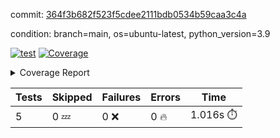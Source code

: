 commit: [364f3b682f523f5cdee2111bdb0534b59caa3c4a](https://github.com/rcmdnk/chatgpt-prompt-wrapper/tree/364f3b682f523f5cdee2111bdb0534b59caa3c4a)

condition: branch=main, os=ubuntu-latest, python_version=3.9

[![test](https://github.com/rcmdnk/chatgpt-prompt-wrapper/actions/workflows/test.yml/badge.svg)](https://github.com/rcmdnk/chatgpt-prompt-wrapper/actions/runs/4708757594)
<a href="https://github.com/rcmdnk/chatgpt-prompt-wrapper/blob/364f3b682f523f5cdee2111bdb0534b59caa3c4a/README.md"><img alt="Coverage" src="https://img.shields.io/badge/Coverage-35%25-red.svg" /></a><details><summary>Coverage Report </summary><table><tr><th>File</th><th>Stmts</th><th>Miss</th><th>Cover</th><th>Missing</th></tr><tbody><tr><td colspan="5"><b>src/chatgpt_prompt_wrapper</b></td></tr><tr><td>&nbsp; &nbsp;<a href="https://github.com/rcmdnk/chatgpt-prompt-wrapper/blob/364f3b682f523f5cdee2111bdb0534b59caa3c4a/src/chatgpt_prompt_wrapper/chatgpt_prompt_wrapper.py">chatgpt_prompt_wrapper.py</a></td><td>138</td><td>101</td><td>27%</td><td><a href="https://github.com/rcmdnk/chatgpt-prompt-wrapper/blob/364f3b682f523f5cdee2111bdb0534b59caa3c4a/src/chatgpt_prompt_wrapper/chatgpt_prompt_wrapper.py#L47-L52">47&ndash;52</a>, <a href="https://github.com/rcmdnk/chatgpt-prompt-wrapper/blob/364f3b682f523f5cdee2111bdb0534b59caa3c4a/src/chatgpt_prompt_wrapper/chatgpt_prompt_wrapper.py#L55-L63">55&ndash;63</a>, <a href="https://github.com/rcmdnk/chatgpt-prompt-wrapper/blob/364f3b682f523f5cdee2111bdb0534b59caa3c4a/src/chatgpt_prompt_wrapper/chatgpt_prompt_wrapper.py#L66-L74">66&ndash;74</a>, <a href="https://github.com/rcmdnk/chatgpt-prompt-wrapper/blob/364f3b682f523f5cdee2111bdb0534b59caa3c4a/src/chatgpt_prompt_wrapper/chatgpt_prompt_wrapper.py#L77-L82">77&ndash;82</a>, <a href="https://github.com/rcmdnk/chatgpt-prompt-wrapper/blob/364f3b682f523f5cdee2111bdb0534b59caa3c4a/src/chatgpt_prompt_wrapper/chatgpt_prompt_wrapper.py#L85-L88">85&ndash;88</a>, <a href="https://github.com/rcmdnk/chatgpt-prompt-wrapper/blob/364f3b682f523f5cdee2111bdb0534b59caa3c4a/src/chatgpt_prompt_wrapper/chatgpt_prompt_wrapper.py#L99-L110">99&ndash;110</a>, <a href="https://github.com/rcmdnk/chatgpt-prompt-wrapper/blob/364f3b682f523f5cdee2111bdb0534b59caa3c4a/src/chatgpt_prompt_wrapper/chatgpt_prompt_wrapper.py#L113-L119">113&ndash;119</a>, <a href="https://github.com/rcmdnk/chatgpt-prompt-wrapper/blob/364f3b682f523f5cdee2111bdb0534b59caa3c4a/src/chatgpt_prompt_wrapper/chatgpt_prompt_wrapper.py#L130-L147">130&ndash;147</a>, <a href="https://github.com/rcmdnk/chatgpt-prompt-wrapper/blob/364f3b682f523f5cdee2111bdb0534b59caa3c4a/src/chatgpt_prompt_wrapper/chatgpt_prompt_wrapper.py#L151-L160">151&ndash;160</a>, <a href="https://github.com/rcmdnk/chatgpt-prompt-wrapper/blob/364f3b682f523f5cdee2111bdb0534b59caa3c4a/src/chatgpt_prompt_wrapper/chatgpt_prompt_wrapper.py#L165-L175">165&ndash;175</a>, <a href="https://github.com/rcmdnk/chatgpt-prompt-wrapper/blob/364f3b682f523f5cdee2111bdb0534b59caa3c4a/src/chatgpt_prompt_wrapper/chatgpt_prompt_wrapper.py#L178-L218">178&ndash;218</a>, <a href="https://github.com/rcmdnk/chatgpt-prompt-wrapper/blob/364f3b682f523f5cdee2111bdb0534b59caa3c4a/src/chatgpt_prompt_wrapper/chatgpt_prompt_wrapper.py#L224-L230">224&ndash;230</a></td></tr><tr><td>&nbsp; &nbsp;<a href="https://github.com/rcmdnk/chatgpt-prompt-wrapper/blob/364f3b682f523f5cdee2111bdb0534b59caa3c4a/src/chatgpt_prompt_wrapper/config.py">config.py</a></td><td>11</td><td>3</td><td>73%</td><td><a href="https://github.com/rcmdnk/chatgpt-prompt-wrapper/blob/364f3b682f523f5cdee2111bdb0534b59caa3c4a/src/chatgpt_prompt_wrapper/config.py#L11-L14">11&ndash;14</a></td></tr><tr><td>&nbsp; &nbsp;<a href="https://github.com/rcmdnk/chatgpt-prompt-wrapper/blob/364f3b682f523f5cdee2111bdb0534b59caa3c4a/src/chatgpt_prompt_wrapper/log_formatter.py">log_formatter.py</a></td><td>22</td><td>16</td><td>27%</td><td><a href="https://github.com/rcmdnk/chatgpt-prompt-wrapper/blob/364f3b682f523f5cdee2111bdb0534b59caa3c4a/src/chatgpt_prompt_wrapper/log_formatter.py#L9-L24">9&ndash;24</a>, <a href="https://github.com/rcmdnk/chatgpt-prompt-wrapper/blob/364f3b682f523f5cdee2111bdb0534b59caa3c4a/src/chatgpt_prompt_wrapper/log_formatter.py#L29-L31">29&ndash;31</a>, <a href="https://github.com/rcmdnk/chatgpt-prompt-wrapper/blob/364f3b682f523f5cdee2111bdb0534b59caa3c4a/src/chatgpt_prompt_wrapper/log_formatter.py#L36-L42">36&ndash;42</a></td></tr><tr><td colspan="5"><b>src/chatgpt_prompt_wrapper/chatgpt</b></td></tr><tr><td>&nbsp; &nbsp;<a href="https://github.com/rcmdnk/chatgpt-prompt-wrapper/blob/364f3b682f523f5cdee2111bdb0534b59caa3c4a/src/chatgpt_prompt_wrapper/chatgpt/ask.py">ask.py</a></td><td>34</td><td>26</td><td>24%</td><td><a href="https://github.com/rcmdnk/chatgpt-prompt-wrapper/blob/364f3b682f523f5cdee2111bdb0534b59caa3c4a/src/chatgpt_prompt_wrapper/chatgpt/ask.py#L21-L63">21&ndash;63</a></td></tr><tr><td>&nbsp; &nbsp;<a href="https://github.com/rcmdnk/chatgpt-prompt-wrapper/blob/364f3b682f523f5cdee2111bdb0534b59caa3c4a/src/chatgpt_prompt_wrapper/chatgpt/chat.py">chat.py</a></td><td>106</td><td>85</td><td>20%</td><td><a href="https://github.com/rcmdnk/chatgpt-prompt-wrapper/blob/364f3b682f523f5cdee2111bdb0534b59caa3c4a/src/chatgpt_prompt_wrapper/chatgpt/chat.py#L36-L37">36&ndash;37</a>, <a href="https://github.com/rcmdnk/chatgpt-prompt-wrapper/blob/364f3b682f523f5cdee2111bdb0534b59caa3c4a/src/chatgpt_prompt_wrapper/chatgpt/chat.py#L40-L73">40&ndash;73</a>, <a href="https://github.com/rcmdnk/chatgpt-prompt-wrapper/blob/364f3b682f523f5cdee2111bdb0534b59caa3c4a/src/chatgpt_prompt_wrapper/chatgpt/chat.py#L83-L95">83&ndash;95</a>, <a href="https://github.com/rcmdnk/chatgpt-prompt-wrapper/blob/364f3b682f523f5cdee2111bdb0534b59caa3c4a/src/chatgpt_prompt_wrapper/chatgpt/chat.py#L98-L100">98&ndash;100</a>, <a href="https://github.com/rcmdnk/chatgpt-prompt-wrapper/blob/364f3b682f523f5cdee2111bdb0534b59caa3c4a/src/chatgpt_prompt_wrapper/chatgpt/chat.py#L105-L129">105&ndash;129</a>, <a href="https://github.com/rcmdnk/chatgpt-prompt-wrapper/blob/364f3b682f523f5cdee2111bdb0534b59caa3c4a/src/chatgpt_prompt_wrapper/chatgpt/chat.py#L132-L188">132&ndash;188</a></td></tr><tr><td>&nbsp; &nbsp;<a href="https://github.com/rcmdnk/chatgpt-prompt-wrapper/blob/364f3b682f523f5cdee2111bdb0534b59caa3c4a/src/chatgpt_prompt_wrapper/chatgpt/chatgpt.py">chatgpt.py</a></td><td>99</td><td>62</td><td>37%</td><td><a href="https://github.com/rcmdnk/chatgpt-prompt-wrapper/blob/364f3b682f523f5cdee2111bdb0534b59caa3c4a/src/chatgpt_prompt_wrapper/chatgpt/chatgpt.py#L72-L108">72&ndash;108</a>, <a href="https://github.com/rcmdnk/chatgpt-prompt-wrapper/blob/364f3b682f523f5cdee2111bdb0534b59caa3c4a/src/chatgpt_prompt_wrapper/chatgpt/chatgpt.py#L111-L119">111&ndash;119</a>, <a href="https://github.com/rcmdnk/chatgpt-prompt-wrapper/blob/364f3b682f523f5cdee2111bdb0534b59caa3c4a/src/chatgpt_prompt_wrapper/chatgpt/chatgpt.py#L122-L137">122&ndash;137</a>, <a href="https://github.com/rcmdnk/chatgpt-prompt-wrapper/blob/364f3b682f523f5cdee2111bdb0534b59caa3c4a/src/chatgpt_prompt_wrapper/chatgpt/chatgpt.py#L140-L146">140&ndash;146</a>, <a href="https://github.com/rcmdnk/chatgpt-prompt-wrapper/blob/364f3b682f523f5cdee2111bdb0534b59caa3c4a/src/chatgpt_prompt_wrapper/chatgpt/chatgpt.py#L149-L150">149&ndash;150</a>, <a href="https://github.com/rcmdnk/chatgpt-prompt-wrapper/blob/364f3b682f523f5cdee2111bdb0534b59caa3c4a/src/chatgpt_prompt_wrapper/chatgpt/chatgpt.py#L159-L167">159&ndash;167</a>, <a href="https://github.com/rcmdnk/chatgpt-prompt-wrapper/blob/364f3b682f523f5cdee2111bdb0534b59caa3c4a/src/chatgpt_prompt_wrapper/chatgpt/chatgpt.py#L170">170</a>, <a href="https://github.com/rcmdnk/chatgpt-prompt-wrapper/blob/364f3b682f523f5cdee2111bdb0534b59caa3c4a/src/chatgpt_prompt_wrapper/chatgpt/chatgpt.py#L173-L176">173&ndash;176</a>, <a href="https://github.com/rcmdnk/chatgpt-prompt-wrapper/blob/364f3b682f523f5cdee2111bdb0534b59caa3c4a/src/chatgpt_prompt_wrapper/chatgpt/chatgpt.py#L179-L184">179&ndash;184</a>, <a href="https://github.com/rcmdnk/chatgpt-prompt-wrapper/blob/364f3b682f523f5cdee2111bdb0534b59caa3c4a/src/chatgpt_prompt_wrapper/chatgpt/chatgpt.py#L187-L191">187&ndash;191</a>, <a href="https://github.com/rcmdnk/chatgpt-prompt-wrapper/blob/364f3b682f523f5cdee2111bdb0534b59caa3c4a/src/chatgpt_prompt_wrapper/chatgpt/chatgpt.py#L194-L200">194&ndash;200</a>, <a href="https://github.com/rcmdnk/chatgpt-prompt-wrapper/blob/364f3b682f523f5cdee2111bdb0534b59caa3c4a/src/chatgpt_prompt_wrapper/chatgpt/chatgpt.py#L203-L204">203&ndash;204</a>, <a href="https://github.com/rcmdnk/chatgpt-prompt-wrapper/blob/364f3b682f523f5cdee2111bdb0534b59caa3c4a/src/chatgpt_prompt_wrapper/chatgpt/chatgpt.py#L209-L221">209&ndash;221</a>, <a href="https://github.com/rcmdnk/chatgpt-prompt-wrapper/blob/364f3b682f523f5cdee2111bdb0534b59caa3c4a/src/chatgpt_prompt_wrapper/chatgpt/chatgpt.py#L224">224</a></td></tr><tr><td>&nbsp; &nbsp;<a href="https://github.com/rcmdnk/chatgpt-prompt-wrapper/blob/364f3b682f523f5cdee2111bdb0534b59caa3c4a/src/chatgpt_prompt_wrapper/chatgpt/discussion.py">discussion.py</a></td><td>101</td><td>88</td><td>13%</td><td><a href="https://github.com/rcmdnk/chatgpt-prompt-wrapper/blob/364f3b682f523f5cdee2111bdb0534b59caa3c4a/src/chatgpt_prompt_wrapper/chatgpt/discussion.py#L34">34</a>, <a href="https://github.com/rcmdnk/chatgpt-prompt-wrapper/blob/364f3b682f523f5cdee2111bdb0534b59caa3c4a/src/chatgpt_prompt_wrapper/chatgpt/discussion.py#L37-L49">37&ndash;49</a>, <a href="https://github.com/rcmdnk/chatgpt-prompt-wrapper/blob/364f3b682f523f5cdee2111bdb0534b59caa3c4a/src/chatgpt_prompt_wrapper/chatgpt/discussion.py#L52-L54">52&ndash;54</a>, <a href="https://github.com/rcmdnk/chatgpt-prompt-wrapper/blob/364f3b682f523f5cdee2111bdb0534b59caa3c4a/src/chatgpt_prompt_wrapper/chatgpt/discussion.py#L62-L84">62&ndash;84</a>, <a href="https://github.com/rcmdnk/chatgpt-prompt-wrapper/blob/364f3b682f523f5cdee2111bdb0534b59caa3c4a/src/chatgpt_prompt_wrapper/chatgpt/discussion.py#L87-L198">87&ndash;198</a></td></tr><tr><td colspan="5"><b>src/chatgpt_prompt_wrapper/cmd</b></td></tr><tr><td>&nbsp; &nbsp;<a href="https://github.com/rcmdnk/chatgpt-prompt-wrapper/blob/364f3b682f523f5cdee2111bdb0534b59caa3c4a/src/chatgpt_prompt_wrapper/cmd/commands.py">commands.py</a></td><td>17</td><td>14</td><td>18%</td><td><a href="https://github.com/rcmdnk/chatgpt-prompt-wrapper/blob/364f3b682f523f5cdee2111bdb0534b59caa3c4a/src/chatgpt_prompt_wrapper/cmd/commands.py#L6-L21">6&ndash;21</a></td></tr><tr><td>&nbsp; &nbsp;<a href="https://github.com/rcmdnk/chatgpt-prompt-wrapper/blob/364f3b682f523f5cdee2111bdb0534b59caa3c4a/src/chatgpt_prompt_wrapper/cmd/cost.py">cost.py</a></td><td>12</td><td>8</td><td>33%</td><td><a href="https://github.com/rcmdnk/chatgpt-prompt-wrapper/blob/364f3b682f523f5cdee2111bdb0534b59caa3c4a/src/chatgpt_prompt_wrapper/cmd/cost.py#L7-L14">7&ndash;14</a></td></tr><tr><td>&nbsp; &nbsp;<a href="https://github.com/rcmdnk/chatgpt-prompt-wrapper/blob/364f3b682f523f5cdee2111bdb0534b59caa3c4a/src/chatgpt_prompt_wrapper/cmd/init.py">init.py</a></td><td>9</td><td>5</td><td>44%</td><td><a href="https://github.com/rcmdnk/chatgpt-prompt-wrapper/blob/364f3b682f523f5cdee2111bdb0534b59caa3c4a/src/chatgpt_prompt_wrapper/cmd/init.py#L8-L14">8&ndash;14</a></td></tr><tr><td><b>TOTAL</b></td><td><b>628</b></td><td><b>408</b></td><td><b>35%</b></td><td>&nbsp;</td></tr></tbody></table></details>

| Tests | Skipped | Failures | Errors | Time |
| ----- | ------- | -------- | -------- | ------------------ |
| 5 | 0 :zzz: | 0 :x: | 0 :fire: | 1.016s :stopwatch: |

